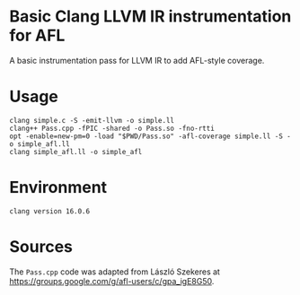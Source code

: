 # Basic Clang LLVM IR instrumentation for AFL

A basic instrumentation pass for LLVM IR to add AFL-style coverage.

# Usage

```
clang simple.c -S -emit-llvm -o simple.ll
clang++ Pass.cpp -fPIC -shared -o Pass.so -fno-rtti
opt -enable=new-pm=0 -load "$PWD/Pass.so" -afl-coverage simple.ll -S -o simple_afl.ll
clang simple_afl.ll -o simple_afl
```

# Environment

```
clang version 16.0.6
```

# Sources

The `Pass.cpp` code was adapted from László Szekeres at
<https://groups.google.com/g/afl-users/c/gpa_igE8G50>.